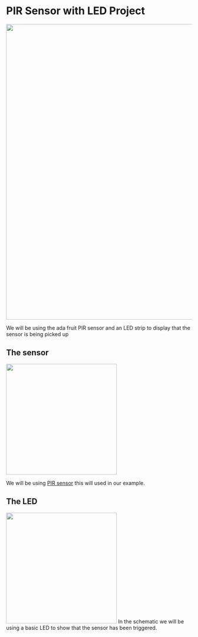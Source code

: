 # PIR Sensor with LED Project
<img src="https://github.com/Fabrication-Lab/Example-Electronics-Projects\PIRMotionSensor\Fritzing.png" style="width:800px;height:auto;">

We will be using the ada fruit PIR sensor and an LED strip to display that the sensor is being picked up

## The sensor
<img src="https://learn.adafruit.com/assets/503" style="width:300px;height:auto;">

We will be using [PIR sensor](https://learn.adafruit.com/pir-passive-infrared-proximity-motion-sensor) this will used in our example.

## The LED
<img src="https://cdn-shop.adafruit.com/970x728/1376-00.jpg" style="width:300px;height:auto">
In the schematic we will be using a basic LED to show that the sensor has been triggered.

